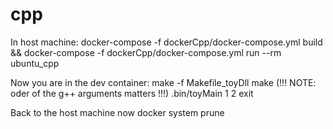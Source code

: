 # cpp
In host machine:
docker-compose -f dockerCpp/docker-compose.yml build && docker-compose -f dockerCpp/docker-compose.yml run --rm ubuntu_cpp

Now you are in the dev container:
make -f Makefile_toyDll
make (!!! NOTE: oder of the g++ arguments matters !!!)
.bin/toyMain 1 2
exit

Back to the host machine now
docker system prune
